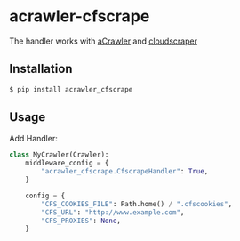 # acrawler-cfscrape

The handler works with [aCrawler](https://github.com/wooddance/aCrawler) and [cloudscraper](https://github.com/VeNoMouS/cloudscraper)

## Installation

```bash
$ pip install acrawler_cfscrape
```

## Usage

Add Handler:

```python
class MyCrawler(Crawler):
    middleware_config = {
        "acrawler_cfscrape.CfscrapeHandler": True,
    }

    config = {
        "CFS_COOKIES_FILE": Path.home() / ".cfscookies",
        "CFS_URL": "http://www.example.com",
        "CFS_PROXIES": None,
    }
```
